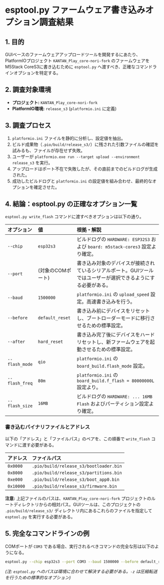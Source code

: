 # esptool.py ファームウェア書き込みオプション調査結果

## 1. 目的

GUIベースのファームウェアアップロードツールを開発するにあたり、PlatformIOプロジェクト `KANTAN_Play_core-nori-fork` のファームウェアをM5Stack CoreS3に書き込むために `esptool.py` へ渡すべき、正確なコマンドラインオプションを特定する。

## 2. 調査対象環境

- **プロジェクト:** `KANTAN_Play_core-nori-fork`
- **PlatformIO環境:** `release_s3` (`platformio.ini` に定義)

## 3. 調査プロセス

1.  `platformio.ini` ファイルを静的に分析し、設定値を抽出。
2.  ビルド成果物（`.pio/build/release_s3/`）に残された引数ファイルの確認を試みるも、ファイルが存在せず失敗。
3.  ユーザーが `platformio.exe run --target upload --environment release_s3` を実行。
4.  アップロードはポート不在で失敗したが、その直前までのビルドログが生成された。
5.  成功したビルドログと `platformio.ini` の設定値を組み合わせ、最終的なオプションを確定させた。

## 4. 結論：esptool.py の正確なオプション一覧

`esptool.py write_flash` コマンドに渡すべきオプションは以下の通り。

| オプション | 値 | 根拠・解説 |
| :--- | :--- | :--- |
| `--chip` | `esp32s3` | ビルドログの `HARDWARE: ESP32S3` および `board: m5stack-cores3` 設定より確定。 |
| `--port` | (対象のCOMポート) | 書き込み対象のデバイスが接続されているシリアルポート。GUIツールではユーザーが選択できるようにする必要がある。 |
| `--baud` | `1500000` | `platformio.ini` の `upload_speed` 設定。高速書き込みを行う。 |
| `--before` | `default_reset` | 書き込み前にデバイスをリセットし、ブートローダーモードに移行させるための標準設定。 |
| `--after` | `hard_reset` | 書き込み完了後にデバイスをハードリセットし、新ファームウェアを起動させるための標準設定。 |
| `--flash_mode` | `qio` | `platformio.ini` の `board_build.flash_mode` 設定。 |
| `--flash_freq` | `80m` | `platformio.ini` の `board_build.f_flash = 80000000L` 設定より。 |
| `--flash_size` | `16MB` | ビルドログの `HARDWARE: ... 16MB Flash` およびパーティション設定より確定。 |

### 書き込むバイナリファイルとアドレス

以下の「アドレス」と「ファイルパス」のペアを、この順番で `write_flash` コマンドに渡す必要がある。

| アドレス | ファイルパス |
| :--- | :--- |
| `0x0000` | `.pio/build/release_s3/bootloader.bin` |
| `0x8000` | `.pio/build/release_s3/partitions.bin` |
| `0xe000` | `.pio/build/release_s3/boot_app0.bin` |
| `0x10000`| `.pio/build/release_s3/firmware.bin` |

**注意:** 上記ファイルのパスは、`KANTAN_Play_core-nori-fork` プロジェクトのルートディレクトリからの相対パス。GUIツールは、このプロジェクトの `.pio/build/release_s3/` ディレクトリ内にあるこれらのファイルを指定して `esptool.py` を実行する必要がある。

## 5. 完全なコマンドラインの例

COMポートが `COM3` である場合、実行されるべきコマンドの完全な形は以下のようになる。

```bash
esptool.py --chip esp32s3 --port COM3 --baud 1500000 --before default_reset --after hard_reset write_flash -z --flash_mode qio --flash_freq 80m --flash_size 16MB 0x0000 .pio/build/release_s3/bootloader.bin 0x8000 .pio/build/release_s3/partitions.bin 0xe000 .pio/build/release_s3/boot_app0.bin 0x10000 .pio/build/release_s3/firmware.bin
```
*(注: `esptool.py` へのパスは環境に合わせて解決する必要がある。`-z` は圧縮転送を行うための標準的なオプション)*
